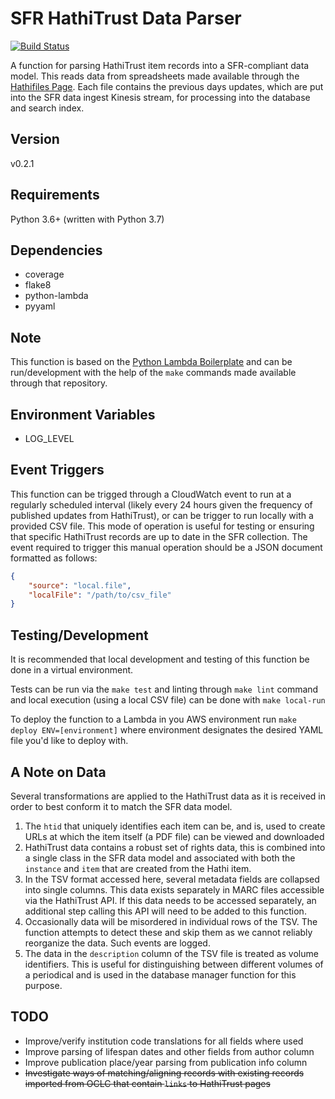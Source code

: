 
# SFR HathiTrust Data Parser

[![Build Status](https://travis-ci.com/NYPL/sfr-hathitrust-reader.svg?branch=development)](https://travis-ci.com/NYPL/sfr-hathitrust-reader)

A function for parsing HathiTrust item records into a SFR-compliant data model. This reads data from spreadsheets made available through the [Hathifiles Page](https://www.hathitrust.org/hathifiles). Each file contains the previous days updates, which are put into the SFR data ingest Kinesis stream, for processing into the database and search index.

## Version

v0.2.1

## Requirements

Python 3.6+ (written with Python 3.7)

## Dependencies

- coverage
- flake8
- python-lambda
- pyyaml

## Note

This function is based on the [Python Lambda Boilerplate](https://github.com/NYPL/python-lambda-boilerplate) and can be run/development with the help of the `make` commands made available through that repository.

## Environment Variables

- LOG_LEVEL

## Event Triggers

This function can be trigged through a CloudWatch event to run at a regularly scheduled interval (likely every 24 hours given the frequency of published updates from HathiTrust), or can be trigger to run locally with a provided CSV file. This mode of operation is useful for testing or ensuring that specific HathiTrust records are up to date in the SFR collection. The event required to trigger this manual operation should be a JSON document formatted as follows:

``` JSON
{
    "source": "local.file",
    "localFile": "/path/to/csv_file"
}
```

## Testing/Development

It is recommended that local development and testing of this function be done in a virtual environment.

Tests can be run via the `make test` and linting through `make lint` command and local execution (using a local CSV file) can be done with `make local-run`

To deploy the function to a Lambda in you AWS environment run `make deploy ENV=[environment]` where environment designates the desired YAML file you'd like to deploy with.


## A Note on Data
Several transformations are applied to the HathiTrust data as it is received in order to best conform it to match the SFR data model.
1. The `htid` that uniquely identifies each item can be, and is, used to create URLs at which the item itself (a PDF file) can be viewed and downloaded
2. HathiTrust data contains a robust set of rights data, this is combined into a single class in the SFR data model and associated with both the `instance` and `item` that are created from the Hathi item.
3. In the TSV format accessed here, several metadata fields are collapsed into single columns. This data exists separately in MARC files accessible via the HathiTrust API. If this data needs to be accessed separately, an additional step calling this API will need to be added to this function.
4. Occasionally data will be misordered in individual rows of the TSV. The function attempts to detect these and skip them as we cannot reliably reorganize the data. Such events are logged.
5. The data in the `description` column of the TSV file is treated as volume identifiers. This is useful for distinguishing between different volumes of a periodical and is used in the database manager function for this purpose.

## TODO
- Improve/verify institution code translations for all fields where used
- Improve parsing of lifespan dates and other fields from author column
- Improve publication place/year parsing from publication info column
- ~~Investigate ways of matching/aligning records with existing records imported from OCLC that contain `links` to HathiTrust pages~~